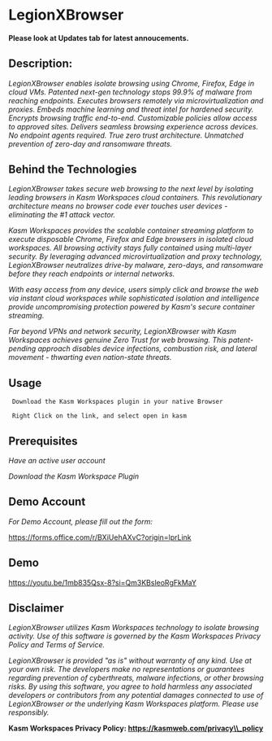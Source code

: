 # LegionXBrowser

#### Please look at Updates tab for latest annoucements.

## Description:

*LegionXBrowser enables isolate browsing using Chrome, Firefox, Edge in cloud VMs. Patented next-gen technology stops 99.9% of malware from reaching endpoints. Executes browsers remotely via microvirtualization and proxies. Embeds machine learning and threat intel for hardened security. Encrypts browsing traffic end-to-end. Customizable policies allow access to approved sites. Delivers seamless browsing experience across devices. No endpoint agents required. True zero trust architecture. Unmatched prevention of zero-day and ransomware threats.*

## Behind the Technologies

*LegionXBrowser takes secure web browsing to the next level by isolating leading browsers in Kasm Workspaces cloud containers. This revolutionary architecture means no browser code ever touches user devices - eliminating the #1 attack vector.*

*Kasm Workspaces provides the scalable container streaming platform to execute disposable Chrome, Firefox and Edge browsers in isolated cloud workspaces. All browsing activity stays fully contained using multi-layer security. By leveraging advanced microvirtualization and proxy technology, LegionXBrowser neutralizes drive-by malware, zero-days, and ransomware before they reach endpoints or internal networks.*

*With easy access from any device, users simply click and browse the web via instant cloud workspaces while sophisticated isolation and intelligence provide uncompromising protection powered by Kasm's secure container streaming.*

*Far beyond VPNs and network security, LegionXBrowser with Kasm Workspaces achieves genuine Zero Trust for web browsing. This patent-pending approach disables device infections, combustion risk, and lateral movement - thwarting even nation-state threats.*

## Usage

<code> Download the Kasm Workspaces plugin in your native Browser </code>

<code> Right Click on the link, and select open in kasm </code>

## Prerequisites

*Have an active user account*

*Download the Kasm Workspace Plugin*

## Demo Account

*For Demo Account, please fill out the form:*

https://forms.office.com/r/BXiUehAXvC?origin=lprLink


## Demo
https://youtu.be/1mb835Qsx-8?si=Qm3KBsleoRgFkMaY

## Disclaimer
*LegionXBrowser utilizes Kasm Workspaces technology to isolate browsing activity. Use of this software is governed by the Kasm Workspaces Privacy Policy and Terms of Service.*

*LegionXBrowser is provided "as is" without warranty of any kind. Use at your own risk. The developers make no representations or guarantees regarding prevention of cyberthreats, malware infections, or other browsing risks. By using this software, you agree to hold harmless any associated developers or contributors from any potential damages connected to use of LegionXBrowser or the underlying Kasm Workspaces platform. Please use responsibly.*

**Kasm Workspaces Privacy Policy: https://kasmweb.com/privacy\\_policy**



 
